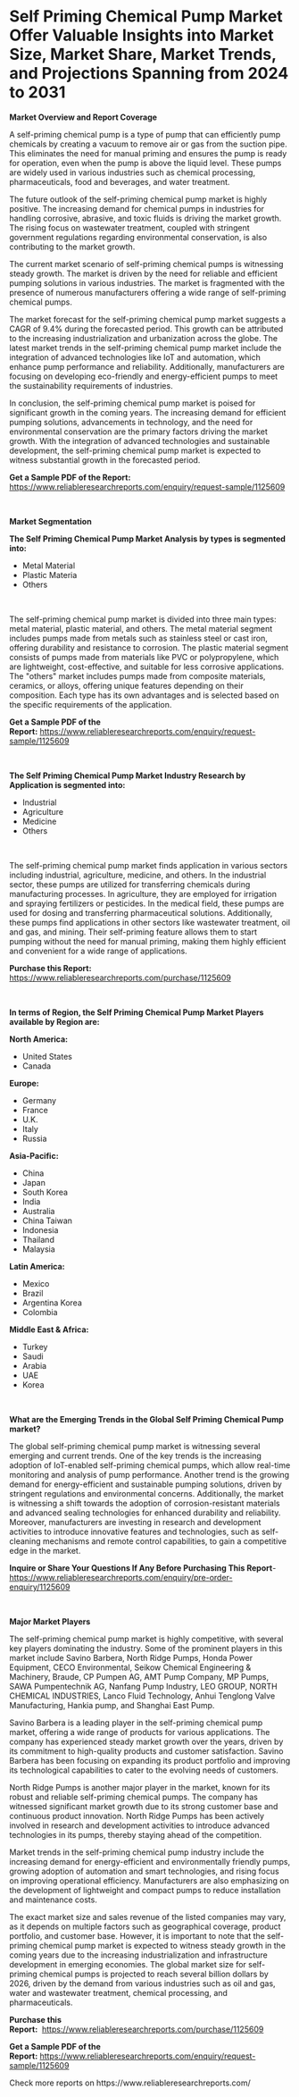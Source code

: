 <p><h1>Self Priming Chemical Pump Market Offer Valuable Insights into Market Size, Market Share, Market Trends, and Projections Spanning from 2024 to 2031</h1></p><p><strong>Market Overview and Report Coverage</strong></p>
<p><p>A self-priming chemical pump is a type of pump that can efficiently pump chemicals by creating a vacuum to remove air or gas from the suction pipe. This eliminates the need for manual priming and ensures the pump is ready for operation, even when the pump is above the liquid level. These pumps are widely used in various industries such as chemical processing, pharmaceuticals, food and beverages, and water treatment.</p><p>The future outlook of the self-priming chemical pump market is highly positive. The increasing demand for chemical pumps in industries for handling corrosive, abrasive, and toxic fluids is driving the market growth. The rising focus on wastewater treatment, coupled with stringent government regulations regarding environmental conservation, is also contributing to the market growth.</p><p>The current market scenario of self-priming chemical pumps is witnessing steady growth. The market is driven by the need for reliable and efficient pumping solutions in various industries. The market is fragmented with the presence of numerous manufacturers offering a wide range of self-priming chemical pumps.</p><p>The market forecast for the self-priming chemical pump market suggests a CAGR of 9.4% during the forecasted period. This growth can be attributed to the increasing industrialization and urbanization across the globe. The latest market trends in the self-priming chemical pump market include the integration of advanced technologies like IoT and automation, which enhance pump performance and reliability. Additionally, manufacturers are focusing on developing eco-friendly and energy-efficient pumps to meet the sustainability requirements of industries.</p><p>In conclusion, the self-priming chemical pump market is poised for significant growth in the coming years. The increasing demand for efficient pumping solutions, advancements in technology, and the need for environmental conservation are the primary factors driving the market growth. With the integration of advanced technologies and sustainable development, the self-priming chemical pump market is expected to witness substantial growth in the forecasted period.</p></p>
<p><strong>Get a Sample PDF of the Report:</strong> <a href="https://www.reliableresearchreports.com/enquiry/request-sample/1125609">https://www.reliableresearchreports.com/enquiry/request-sample/1125609</a></p>
<p>&nbsp;</p>
<p><strong>Market Segmentation</strong></p>
<p><strong>The Self Priming Chemical Pump Market Analysis by types is segmented into:</strong></p>
<p><ul><li>Metal Material</li><li>Plastic Materia</li><li>Others</li></ul></p>
<p>&nbsp;</p>
<p><p>The self-priming chemical pump market is divided into three main types: metal material, plastic material, and others. The metal material segment includes pumps made from metals such as stainless steel or cast iron, offering durability and resistance to corrosion. The plastic material segment consists of pumps made from materials like PVC or polypropylene, which are lightweight, cost-effective, and suitable for less corrosive applications. The "others" market includes pumps made from composite materials, ceramics, or alloys, offering unique features depending on their composition. Each type has its own advantages and is selected based on the specific requirements of the application.</p></p>
<p><strong>Get a Sample PDF of the Report:</strong>&nbsp;<a href="https://www.reliableresearchreports.com/enquiry/request-sample/1125609">https://www.reliableresearchreports.com/enquiry/request-sample/1125609</a></p>
<p>&nbsp;</p>
<p><strong>The Self Priming Chemical Pump Market Industry Research by Application is segmented into:</strong></p>
<p><ul><li>Industrial</li><li>Agriculture</li><li>Medicine</li><li>Others</li></ul></p>
<p>&nbsp;</p>
<p><p>The self-priming chemical pump market finds application in various sectors including industrial, agriculture, medicine, and others. In the industrial sector, these pumps are utilized for transferring chemicals during manufacturing processes. In agriculture, they are employed for irrigation and spraying fertilizers or pesticides. In the medical field, these pumps are used for dosing and transferring pharmaceutical solutions. Additionally, these pumps find applications in other sectors like wastewater treatment, oil and gas, and mining. Their self-priming feature allows them to start pumping without the need for manual priming, making them highly efficient and convenient for a wide range of applications.</p></p>
<p><strong>Purchase this Report:</strong>&nbsp; <a href="https://www.reliableresearchreports.com/purchase/1125609">https://www.reliableresearchreports.com/purchase/1125609</a></p>
<p>&nbsp;</p>
<p><strong>In terms of Region, the Self Priming Chemical Pump Market Players available by Region are:</strong></p>
<p>
    <p> <strong> North America: </strong>
        <ul>
            <li>United States</li>
            <li>Canada</li>
        </ul>
        </p> 
    <p> <strong> Europe: </strong>
        <ul>
            <li>Germany</li>
            <li>France</li>
            <li>U.K.</li>
            <li>Italy</li>
            <li>Russia</li>
        </ul>
        </p> 
    <p> <strong> Asia-Pacific: </strong>
        <ul>
            <li>China</li>
            <li>Japan</li>
            <li>South Korea</li>
            <li>India</li>
            <li>Australia</li>
            <li>China Taiwan</li>
            <li>Indonesia</li>
            <li>Thailand</li>
            <li>Malaysia</li>
        </ul>
        </p> 
    <p> <strong> Latin America: </strong>
        <ul>
            <li>Mexico</li>
            <li>Brazil</li>
            <li>Argentina Korea</li>
            <li>Colombia</li>
        </ul>
        </p> 
    <p> <strong> Middle East & Africa: </strong>
        <ul>
            <li>Turkey</li>
            <li>Saudi</li>
            <li>Arabia</li>
            <li>UAE</li>
            <li>Korea</li>
        </ul>
    </p>
    </p>
<p>&nbsp;</p>
<p><strong>What are the Emerging Trends in the Global Self Priming Chemical Pump market?</strong></p>
<p><p>The global self-priming chemical pump market is witnessing several emerging and current trends. One of the key trends is the increasing adoption of IoT-enabled self-priming chemical pumps, which allow real-time monitoring and analysis of pump performance. Another trend is the growing demand for energy-efficient and sustainable pumping solutions, driven by stringent regulations and environmental concerns. Additionally, the market is witnessing a shift towards the adoption of corrosion-resistant materials and advanced sealing technologies for enhanced durability and reliability. Moreover, manufacturers are investing in research and development activities to introduce innovative features and technologies, such as self-cleaning mechanisms and remote control capabilities, to gain a competitive edge in the market.</p></p>
<p><strong>Inquire or Share Your Questions If Any Before Purchasing This Report</strong>- <a href="https://www.reliableresearchreports.com/enquiry/pre-order-enquiry/1125609">https://www.reliableresearchreports.com/enquiry/pre-order-enquiry/1125609</a></p>
<p>&nbsp;</p>
<p><strong>Major Market Players</strong></p>
<p><p>The self-priming chemical pump market is highly competitive, with several key players dominating the industry. Some of the prominent players in this market include Savino Barbera, North Ridge Pumps, Honda Power Equipment, CECO Environmental, Seikow Chemical Engineering & Machinery, Braude, CP Pumpen AG, AMT Pump Company, MP Pumps, SAWA Pumpentechnik AG, Nanfang Pump Industry, LEO GROUP, NORTH CHEMICAL INDUSTRIES, Lanco Fluid Technology, Anhui Tenglong Valve Manufacturing, Hankia pump, and Shanghai East Pump.</p><p>Savino Barbera is a leading player in the self-priming chemical pump market, offering a wide range of products for various applications. The company has experienced steady market growth over the years, driven by its commitment to high-quality products and customer satisfaction. Savino Barbera has been focusing on expanding its product portfolio and improving its technological capabilities to cater to the evolving needs of customers.</p><p>North Ridge Pumps is another major player in the market, known for its robust and reliable self-priming chemical pumps. The company has witnessed significant market growth due to its strong customer base and continuous product innovation. North Ridge Pumps has been actively involved in research and development activities to introduce advanced technologies in its pumps, thereby staying ahead of the competition.</p><p>Market trends in the self-priming chemical pump industry include the increasing demand for energy-efficient and environmentally friendly pumps, growing adoption of automation and smart technologies, and rising focus on improving operational efficiency. Manufacturers are also emphasizing on the development of lightweight and compact pumps to reduce installation and maintenance costs.</p><p>The exact market size and sales revenue of the listed companies may vary, as it depends on multiple factors such as geographical coverage, product portfolio, and customer base. However, it is important to note that the self-priming chemical pump market is expected to witness steady growth in the coming years due to the increasing industrialization and infrastructure development in emerging economies. The global market size for self-priming chemical pumps is projected to reach several billion dollars by 2026, driven by the demand from various industries such as oil and gas, water and wastewater treatment, chemical processing, and pharmaceuticals.</p></p>
<p><strong>Purchase this Report:</strong>&nbsp;&nbsp;<a href="https://www.reliableresearchreports.com/purchase/1125609">https://www.reliableresearchreports.com/purchase/1125609</a></p>
<p></p>
<p><strong>Get a Sample PDF of the Report:</strong>&nbsp;<a href="https://www.reliableresearchreports.com/enquiry/request-sample/1125609">https://www.reliableresearchreports.com/enquiry/request-sample/1125609</a></p>
<p>Check more reports on https://www.reliableresearchreports.com/</p>